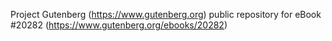 Project Gutenberg (https://www.gutenberg.org) public repository for eBook #20282 (https://www.gutenberg.org/ebooks/20282)

